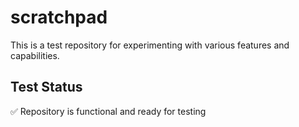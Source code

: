 # scratchpad

This is a test repository for experimenting with various features and capabilities.

## Test Status
✅ Repository is functional and ready for testing
